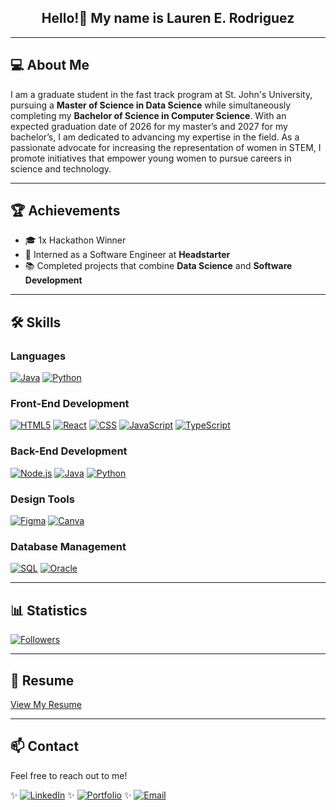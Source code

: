 <div align="center">

## Hello!👋 My name is **Lauren E. Rodriguez** 
</div>

---

## 💻 About Me
I am a graduate student in the fast track program at St. John's University, pursuing a **Master of Science in Data Science** while simultaneously completing my **Bachelor of Science in Computer Science**. With an expected graduation date of 2026 for my master’s and 2027 for my bachelor’s, I am dedicated to advancing my expertise in the field. As a passionate advocate for increasing the representation of women in STEM, I promote initiatives that empower young women to pursue careers in science and technology.

---

## 🏆 Achievements
- 🎓 1x Hackathon Winner
- 💼 Interned as a Software Engineer at **Headstarter**
- 📚 Completed projects that combine **Data Science** and **Software Development**

---

## 🛠 Skills

### Languages
[![Java](https://img.shields.io/badge/Java-%23F89820.svg?style=for-the-badge&logo=java&logoColor=white)](https://www.oracle.com/java/technologies/javase/javase-jdk8-downloads.html)
[![Python](https://img.shields.io/badge/Python-%233B8DBE.svg?style=for-the-badge&logo=python&logoColor=white)](https://www.python.org/downloads/)

### Front-End Development
[![HTML5](https://img.shields.io/badge/HTML5-%23E34F26.svg?style=for-the-badge&logo=html5&logoColor=white)](https://developer.mozilla.org/en-US/docs/Web/HTML)
[![React](https://img.shields.io/badge/React-%23282C34.svg?style=for-the-badge&logo=react&logoColor=61DAFB)](https://reactjs.org/)
[![CSS](https://img.shields.io/badge/CSS3-%231572B6.svg?style=for-the-badge&logo=css3&logoColor=white)](https://developer.mozilla.org/en-US/docs/Web/CSS)
[![JavaScript](https://img.shields.io/badge/JavaScript-%23F7DF1E.svg?style=for-the-badge&logo=javascript&logoColor=black)](https://www.javascript.com/)
[![TypeScript](https://img.shields.io/badge/TypeScript-%23037E6B.svg?style=for-the-badge&logo=typescript&logoColor=white)](https://www.typescriptlang.org/)

### Back-End Development
[![Node.js](https://img.shields.io/badge/Node.js-%23339933.svg?style=for-the-badge&logo=node.js&logoColor=white)](https://nodejs.org/)
[![Java](https://img.shields.io/badge/Java-%23F89820.svg?style=for-the-badge&logo=java&logoColor=white)](https://www.oracle.com/java/technologies/javase/javase-jdk8-downloads.html)
[![Python](https://img.shields.io/badge/Python-%233B8DBE.svg?style=for-the-badge&logo=python&logoColor=white)](https://www.python.org/downloads/)

### Design Tools
[![Figma](https://img.shields.io/badge/Figma-%23F24E1E.svg?style=for-the-badge&logo=figma&logoColor=white)](https://www.figma.com/)
[![Canva](https://img.shields.io/badge/Canva-%2300C4CC.svg?style=for-the-badge&logo=canva&logoColor=white)](https://www.canva.com/)

### Database Management
[![SQL](https://img.shields.io/badge/SQL-%234479A1.svg?style=for-the-badge&logo=mysql&logoColor=white)](https://www.mysql.com/)
[![Oracle](https://img.shields.io/badge/Oracle-%23F80000.svg?style=for-the-badge&logo=oracle&logoColor=white)](https://www.oracle.com/database/)

---

## 📊 Statistics
[![Followers](https://img.shields.io/github/followers/1aur?style=social)](https://github.com/1aur)

---

## 📄 Resume
[View My Resume](https://github.com/1aur/1aur/raw/main/LaurenRodriguezResume.pdf)

---

## 📫 Contact
Feel free to reach out to me!

✨ [![LinkedIn](https://img.shields.io/badge/LinkedIn-%230077B5.svg?style=for-the-badge&logo=linkedin&logoColor=white&background=black)](https://linkedin.com/in/laurenerodriguez) ✨ [![Portfolio](https://img.shields.io/badge/Portfolio-%230077B5.svg?style=for-the-badge&logo=person&logoColor=white&background=black)](https://laurenerodriguez.me) ✨ [![Email](https://img.shields.io/badge/Email-D14836?style=for-the-badge&logo=gmail&logoColor=white&background=black)](mailto:lauren.rodriguez22@my.stjohns.edu)

